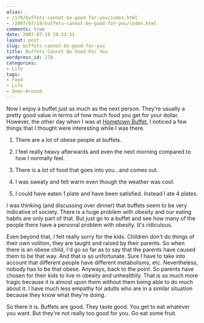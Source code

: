 ```yaml
---
alias:
- /178/buffets-cannot-be-good-for-you/index.html
- /2007/07/19/buffets-cannot-be-good-for-you/index.html
comments: true
date: 2007-07-19 20:23:51
layout: post
slug: buffets-cannot-be-good-for-you
title: Buffets Cannot Be Good For You
wordpress_id: 178
categories:
- Life
tags:
- Food
- Life
- Seen-Around
---
```


Now I enjoy a buffet just as much as the next person.  They're usually a pretty good value in terms of how much food you get for your dollar.  However, the other day when I was at [Hometown Buffet](http://www.oldcountrybuffet.com/), I noticed a few things that I thought were interesting while I was there.





  1. There are a lot of obese people at buffets.


  2. I feel really heavy afterwards and even the next morning compared to how I normally feel.


  3. There is a _lot_ of food that goes into you...and comes out.


  4. I was sweaty and felt warm even though the weather was cool.


  5. I could have eaten 1 plate and have been satisfied.  Instead I ate 4 plates.



I was thinking (and discussing over dinner) that buffets seem to be very indicative of society.  There is a huge problem with obesity and our eating habits are only part of that.  But just go to a buffet and see how many of the people there have a personal problem with obesity.  It's ridiculous.

Even beyond that, I felt really sorry for the kids.  Children don't do things of their own volition, they are taught and raised by their parents.  So when there is an obese child, I'd go so far as to say that the parents have caused them to be that way.  And that is so unfortunate.  Sure I have to take into account that different people have different metabolisms, etc.  Nevertheless, nobody has to be that obese.  Anyways, back to the point.  So parents have chosen for their kids to live in obesity and unhealthily.  That is so much more tragic because it is almost upon them without them being able to do much about it.  I have much less empathy for adults who are in a similar situation because they know what they're doing.

So there it is.  Buffets are good.  They taste good.  You get to eat whatever you want.  But they're not really too good for you.  Go eat some fruit.

